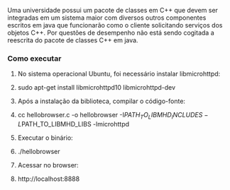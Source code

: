 Uma universidade possui um pacote de classes em C++ que devem ser integradas em um sistema maior com diversos outros componentes escritos em java que funcionarão como o cliente solicitando serviços dos objetos C++. Por questões de desempenho não está sendo cogitada a reescrita do pacote de classes C++ em java.

### Como executar
1. No sistema operacional Ubuntu, foi necessário instalar libmicrohttpd:
 1. sudo apt-get install libmicrohttpd10 libmicrohttpd-dev

2. Após a instalação da biblioteca, compilar o código-fonte:
 1. cc hellobrowser.c -o hellobrowser -I$PATH_TO_LIBMHD_INCLUDES -L$PATH_TO_LIBMHD_LIBS -lmicrohttpd

3. Executar o binário:
 1. ./hellobrowser

4. Acessar no browser:
 1. http://localhost:8888
